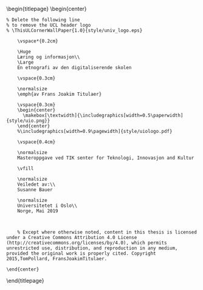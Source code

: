 <!--
This is the Latex-heavy title page.
People outside UCL may want to remove the header logo
and add the centred logo
-->


\begin{titlepage}
    \begin{center}

    % Delete the following line
    % to remove the UCL header logo
    % \ThisULCornerWallPaper{1.0}{style/univ_logo.eps}

        \vspace*{0.2cm}

        \Huge
        Læring og informasjon\\
        \Large
        En etnografi av den digitaliserende skolen

        \vspace{0.3cm}

        \normalsize
        \emph{av Frans Joakim Titulaer}

        \vspace{0.3cm}
        \begin{center}
          \makebox[\textwidth]{\includegraphics[width=0.5\paperwidth]{style/uio.png}}
        \end{center}
        %\includegraphics[width=0.9\pagewidth]{style/uiologo.pdf}

        \vspace{0.4cm}

        \normalsize
        Masteroppgave ved TIK senter for Teknologi, Innovasjon and Kultur

        \vfill

        \normalsize
        Veiledet av:\\
        Susanne Bauer

        \normalsize
        Universitetet i Oslo\\
        Norge, Mai 2019



        % Except where otherwise noted, content in this thesis is licensed under a Creative Commons Attribution 4.0 License (http://creativecommons.org/licenses/by/4.0), which permits unrestricted use, distribution, and reproduction in any medium, provided the original work is properly cited. Copyright 2015,TomPollard, FransJoakimTitulaer.

    \end{center}
\end{titlepage}

